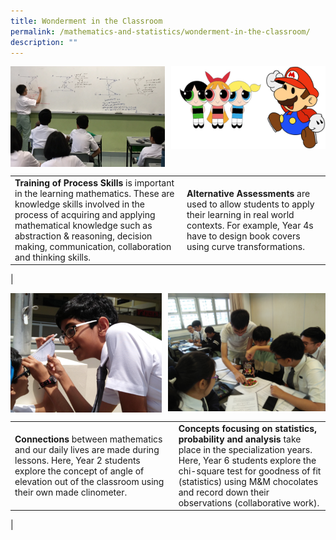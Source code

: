 ```yaml
---
title: Wonderment in the Classroom
permalink: /mathematics-and-statistics/wonderment-in-the-classroom/
description: ""
---
```

<img src="/images/mathematicsandstatistics1.jpg" style="width:49%" align="left">
<img src="/images/mathematicsandstatistics2.jpg" style="width:49%" align="right">

<br clear="left">

|  |  |
|---|---|
| **Training of Process Skills**&nbsp;is important in the learning mathematics. These are knowledge skills involved in the process of acquiring and applying mathematical knowledge such as abstraction &amp; reasoning, decision making, communication, collaboration and thinking skills. | **Alternative Assessments**&nbsp;are used to allow students to apply their learning in real world contexts. For example, Year 4s have to design book covers using curve transformations. |
|

<img src="/images/mathematicsandstatistics3.jpg" style="width:48%" align="left">
<img src="/images/mathematicsandstatistics4.jpg" style="width:50%" align="right">

<br clear="left">

|  |  |
|---|---|
| **Connections**&nbsp;between mathematics and our daily lives are made during lessons. Here, Year 2 students explore the concept of angle of elevation out of the classroom using their own made clinometer. | **Concepts focusing on statistics, probability and analysis**&nbsp;take place in the specialization years. Here, Year 6 students explore the chi-square test for goodness of fit (statistics) using M&amp;M chocolates and record down their observations (collaborative work). |
|